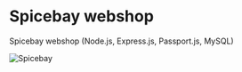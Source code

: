 # Spicebay webshop
Spicebay webshop (Node.js, Express.js, Passport.js, MySQL)

![Spicebay](https://i.gyazo.com/bcd346d5701831c91c26be2f7957be2b.jpg)
